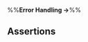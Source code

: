 <link rel="stylesheet" href="{{baseUrl}}/css/textbook.css">

<div class="website-content">

%%**Error Handling &rarr;**%%

## Assertions

<div id="main">

<include src="what/embed.md" />
<include src="how/embed.md" />
<include src="when/embed.md" />
<include src="exceptionsVsAssertions/embed.md" />

</div>

</div>
